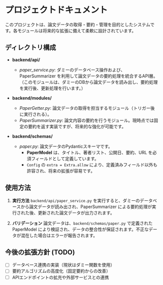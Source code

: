 # プロジェクトドキュメント

このプロジェクトは、論文データの取得・要約・管理を目的としたシステムです。各モジュールは将来的な拡張に備えて柔軟に設計されています。

## ディレクトリ構成

- **backend/api/**
  - *paper_service.py*: ダミーのデータベース操作および、PaperSummarizer を利用して論文データの要約処理を統合するAPI層。
    （このモジュールは、ダミーのDBから論文データを読み出し、要約処理を実行後、更新処理を行います。）

- **backend/modules/**
  - *PaperGetter.py*: 論文データの取得を担当するモジュール（トリガー後に実行される）。
  - *PaperSummarizer.py*: 論文内容の要約を行うモジュール。現時点では固定の要約を返す実装ですが、将来的な強化が可能です。

- **backend/schemas/**
  - *paper.py*: 論文データのPydanticスキーマです。
    - **PaperModel** は、タイトル、著者リスト、公開日、要約、URL を必須フィールドとして定義しています。
    - `Config` の `extra = Extra.allow` により、定義済みフィールド以外も許容され、将来の拡張が容易です。

## 使用方法

1. **実行方法**
   `backend/api/paper_service.py` を実行すると、ダミーのデータベースから論文データが読み出され、PaperSummarizer による要約処理が実行された後、更新された論文データが出力されます。

2. **バリデーション**
   論文データは、`backend/schemas/paper.py` で定義された PaperModel により検証され、データの整合性が保証されます。不正なデータが混在した場合はエラーが報告されます。

## 今後の拡張方針 (TODO)

- [ ] データベース連携の実装（現状はダミー関数を使用）
- [ ] 要約アルゴリズムの高度化（固定要約からの改善）
- [ ] APIエンドポイントの拡充や外部サービスとの連携
